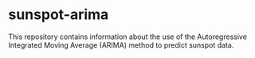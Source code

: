 # sunspot-arima
This repository contains information about the use of the Autoregressive Integrated Moving Average (ARIMA) method to predict sunspot data.

